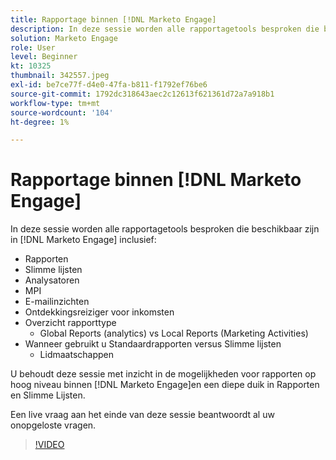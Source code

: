 ```yaml
---
title: Rapportage binnen [!DNL Marketo Engage]
description: In deze sessie worden alle rapportagetools besproken die beschikbaar zijn in [!DNL Marketo Engage] inclusief Meldingen Smart List Analyzers MPI-e-mailtips
solution: Marketo Engage
role: User
level: Beginner
kt: 10325
thumbnail: 342557.jpeg
exl-id: be7ce77f-d4e0-47fa-b811-f1792ef76be6
source-git-commit: 1792dc318643aec2c12613f621361d72a7a918b1
workflow-type: tm+mt
source-wordcount: '104'
ht-degree: 1%

---
```


# Rapportage binnen [!DNL Marketo Engage]

In deze sessie worden alle rapportagetools besproken die beschikbaar zijn in [!DNL Marketo Engage] inclusief:

* Rapporten
* Slimme lijsten
* Analysatoren
* MPI
* E-mailinzichten
* Ontdekkingsreiziger voor inkomsten
* Overzicht rapporttype
   * Global Reports (analytics) vs Local Reports (Marketing Activities)
* Wanneer gebruikt u Standaardrapporten versus Slimme lijsten
   * Lidmaatschappen

U behoudt deze sessie met inzicht in de mogelijkheden voor rapporten op hoog niveau binnen [!DNL Marketo Engage]en een diepe duik in Rapporten en Slimme Lijsten.

Een live vraag aan het einde van deze sessie beantwoordt al uw onopgeloste vragen.

>[!VIDEO](https://video.tv.adobe.com/v/342557/?quality=12&learn=on)
